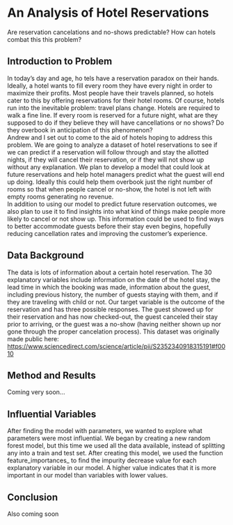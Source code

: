 # An Analysis of Hotel Reservations
Are reservation cancelations and no-shows predictable? 
How can hotels combat this this problem?

## Introduction to Problem
In today’s day and age, ho
tels have a reservation paradox on their hands.  Ideally, a hotel wants to fill every room they have every night in order to maximize their profits.  Most people have their travels planned, so hotels cater to this by offering reservations for their hotel rooms.  Of course, hotels run into the inevitable problem: travel plans change.  Hotels are required to walk a fine line.  If every room is reserved for a future night, what are they supposed to do if they believe they will have cancellations or no shows?  Do they overbook in anticipation of this phenomenon?  
Andrew and I set out to come to the aid of hotels hoping to address this problem.  We are going to analyze a dataset of hotel reservations to see if we can predict if a reservation will follow through and stay the allotted nights, if they will cancel their reservation, or if they will not show up without any explanation.  We plan to develop a model that could look at future reservations and help hotel managers predict what the guest will end up doing.  Ideally this could help them overbook just the right number of rooms so that when people cancel or no-show, the hotel is not left with empty rooms generating no revenue.  
In addition to using our model to predict future reservation outcomes, we also plan to use it to find insights into what kind of things make people more likely to cancel or not show up.  This information could be used to find ways to better accommodate guests before their stay even begins, hopefully reducing cancellation rates and improving the customer’s experience.

## Data Background
The data is lots of information about a certain hotel reservation.  The 30 explanatory variables include information on the date of the hotel stay, the lead time in which the booking was made, information about the guest, including previous history, the number of guests staying with them, and if they are traveling with child or not.  Our target variable is the outcome of the reservation and has three possible responses.  The guest showed up for their reservation and has now checked-out, the guest canceled their stay prior to arriving, or the guest was a no-show (having neither shown up nor gone through the proper cancelation process).
This dataset was originally made public here: https://www.sciencedirect.com/science/article/pii/S2352340918315191#f0010

## Method and Results
Coming very soon...

## Influential Variables
After finding the model with parameters, we wanted to explore what parameters were most influential.  We began by creating a new random forest model, but this time we used all the data available, instead of splitting any into a train and test set.  After creating this model, we used the function feature_importances_ to find the impurity decrease value for each explanatory variable in our model.  A higher value indicates that it is more important in our model than variables with lower values. 

## Conclusion
Also coming soon

